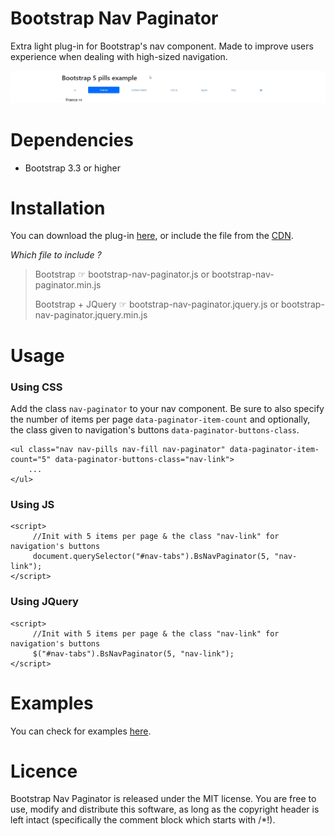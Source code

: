 # Bootstrap Nav Paginator
Extra light plug-in for Bootstrap's nav component. Made to improve users experience when dealing with high-sized navigation.

![Demo](https://github.com/Robszyy/bootstrap-nav-paginator/blob/master/examples/ressources/demo.gif)

# Dependencies
 - Bootstrap 3.3 or higher

# Installation
You can download the plug-in [here](https://github.com/Robszyy/bootstrap-nav-paginator/releases/tag/1.0.1), or include the file from the [CDN](https://cdn.jsdelivr.net/gh/Robszyy/bootstrap-nav-paginator@1.0.1/js/).

*Which file to include ?*
> Bootstrap ☞ bootstrap-nav-paginator.js or bootstrap-nav-paginator.min.js
> 
> Bootstrap + JQuery ☞ bootstrap-nav-paginator.jquery.js or bootstrap-nav-paginator.jquery.min.js
> 


# Usage
### Using CSS
Add the class ``nav-paginator`` to your nav component.
Be sure to also specify the number of items per page ``data-paginator-item-count`` and optionally, the class given to navigation's buttons ``data-paginator-buttons-class``.

```
<ul class="nav nav-pills nav-fill nav-paginator" data-paginator-item-count="5" data-paginator-buttons-class="nav-link">
    ...
</ul>
```

### Using JS

```
<script>
     //Init with 5 items per page & the class "nav-link" for navigation's buttons
     document.querySelector("#nav-tabs").BsNavPaginator(5, "nav-link");
</script>
```

### Using JQuery

```
<script>
     //Init with 5 items per page & the class "nav-link" for navigation's buttons
     $("#nav-tabs").BsNavPaginator(5, "nav-link");
</script>
```

# Examples
You can check for examples [here](https://github.com/Robszyy/bootstrap-nav-paginator/tree/1.0.1/examples).

# Licence
Bootstrap Nav Paginator is released under the MIT license. You are free to use, modify and distribute this software, as long as the copyright header is left intact (specifically the comment block which starts with /*!).
